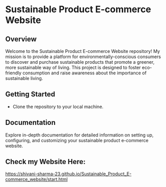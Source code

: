 # Sustainable Product E-commerce Website
## Overview

Welcome to the Sustainable Product E-commerce Website repository! My mission is to provide a platform for environmentally-conscious consumers to discover and purchase sustainable products that promote a greener, more sustainable way of living. This project is designed to foster eco-friendly consumption and raise awareness about the importance of sustainable living.


## Getting Started

- Clone the repository to your local machine.

## Documentation

Explore  in-depth documentation for detailed information on setting up, configuring, and customizing your sustainable product e-commerce website.
 ## Check my Website Here:
 https://shivani-sharma-23.github.io/Sustainable_Product_E-commerce_website/start.html
